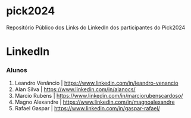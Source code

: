 # pick2024
Repositório Público dos Links do LinkedIn dos participantes do Pick2024

# LinkedIn

### Alunos 
01. Leandro Venâncio | https://www.linkedin.com/in/leandro-venancio
02. Alan Silva | https://www.linkedin.com/in/alanocs/
03. Marcio Rubens | https://www.linkedin.com/in/marciorubenscardoso/
04. Magno Alexandre | https://www.linkedin.com/in/magnoalexandre
05. Rafael Gaspar | https://www.linkedin.com/in/gaspar-rafael/

